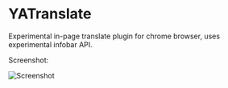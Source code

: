 YATranslate
===========

Experimental in-page translate plugin for chrome browser, uses experimental infobar API.

Screenshot:

![Screenshot](https://raw.github.com/kucaahbe/chrome-translate-plugin/master/screenshot.png)

